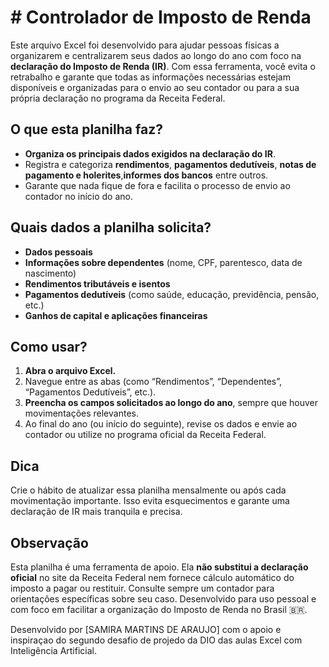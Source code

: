 # # Controlador de Imposto de Renda

Este arquivo Excel foi desenvolvido para ajudar pessoas físicas a organizarem e centralizarem seus dados ao longo do ano com foco na **declaração do Imposto de Renda (IR)**. Com essa ferramenta, você evita o retrabalho e garante que todas as informações necessárias estejam disponíveis e organizadas para o envio ao seu contador ou para a sua própria declaração no programa da Receita Federal.

## O que esta planilha faz?
- **Organiza os principais dados exigidos na declaração do IR**.
- Registra e categoriza **rendimentos**, **pagamentos dedutíveis**, **notas de pagamento e holerites**,**informes dos bancos** entre outros.
- Garante que nada fique de fora e facilita o processo de envio ao contador no início do ano.

## Quais dados a planilha solicita?
- **Dados pessoais**
- **Informações sobre dependentes** (nome, CPF, parentesco, data de nascimento)
- **Rendimentos tributáveis e isentos**
- **Pagamentos dedutíveis** (como saúde, educação, previdência, pensão, etc.)
- **Ganhos de capital e aplicações financeiras**

## Como usar?
1. **Abra o arquivo Excel.**
2. Navegue entre as abas (como “Rendimentos”, “Dependentes”, “Pagamentos Dedutíveis”, etc.).
3. **Preencha os campos solicitados ao longo do ano**, sempre que houver movimentações relevantes.
4. Ao final do ano (ou início do seguinte), revise os dados e envie ao contador ou utilize no programa oficial da Receita Federal.

## Dica
Crie o hábito de atualizar essa planilha mensalmente ou após cada movimentação importante. Isso evita esquecimentos e garante uma declaração de IR mais tranquila e precisa.

## Observação
Esta planilha é uma ferramenta de apoio. Ela **não substitui a declaração oficial** no site da Receita Federal nem fornece cálculo automático do imposto a pagar ou restituir. Consulte sempre um contador para orientações específicas sobre seu caso.
Desenvolvido para uso pessoal e com foco em facilitar a organização do Imposto de Renda no Brasil 🇧🇷.


Desenvolvido por [SAMIRA MARTINS DE ARAUJO] com o apoio e inspiraçao do segundo desafio de projedo da DIO das aulas Excel com Inteligência Artificial.

